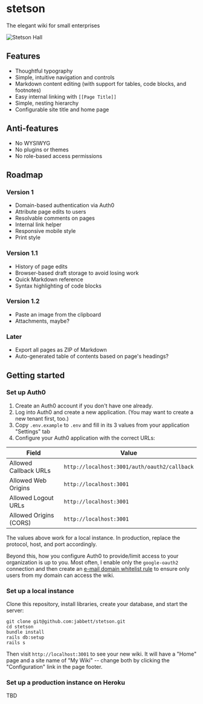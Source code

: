 # stetson

The elegant wiki for small enterprises

![Stetson Hall](http://abbett.org/assets/images/stetson_hall_randolph.jpg)

## Features

* Thoughtful typography
* Simple, intuitive navigation and controls
* Markdown content editing (with support for tables, code blocks, and footnotes)
* Easy internal linking with ``[[Page Title]]``
* Simple, nesting hierarchy
* Configurable site title and home page

## Anti-features

* No WYSIWYG
* No plugins or themes
* No role-based access permissions

## Roadmap

### Version 1

* Domain-based authentication via Auth0
* Attribute page edits to users
* Resolvable comments on pages
* Internal link helper
* Responsive mobile style
* Print style

### Version 1.1

* History of page edits
* Browser-based draft storage to avoid losing work
* Quick Markdown reference
* Syntax highlighting of code blocks

### Version 1.2

* Paste an image from the clipboard
* Attachments, maybe?

### Later

* Export all pages as ZIP of Markdown
* Auto-generated table of contents based on page's headings?

## Getting started

### Set up Auth0

1. Create an Auth0 account if you don't have one already.
2. Log into Auth0 and create a new application. (You may want to create a new tenant first, too.)
3. Copy `.env.example` to `.env` and fill in its 3 values from your application "Settings" tab
4. Configure your Auth0 application with the correct URLs:

| Field | Value |
| --- | --- |
| Allowed Callback URLs | `http://localhost:3001/auth/oauth2/callback` |
| Allowed Web Origins | `http://localhost:3001` |
| Allowed Logout URLs | `http://localhost:3001` |
| Allowed Origins (CORS) | `http://localhost:3001` |

The values above work for a local instance. In production, replace the protocol, host, and port accordingly.

Beyond this, how you configure Auth0 to provide/limit access to your organization is up to you.
Most often, I enable only the `google-oauth2` connection and then create an [e-mail domain whitelist rule](https://auth0.com/rules/simple-domain-whitelist)
to ensure only users from my domain can access the wiki.

### Set up a local instance

Clone this repository, install libraries, create your database, and start the server:

```
git clone git@github.com:jabbett/stetson.git
cd stetson
bundle install
rails db:setup
rails s
```

Then visit `http://localhost:3001` to see your new wiki. It will have a "Home" page and a site name of "My Wiki" -- change both by clicking the "Configuration" link in the page footer.

### Set up a production instance on Heroku

TBD